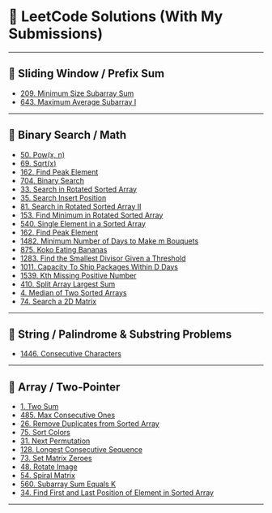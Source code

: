 
# 🧠 LeetCode Solutions (With My Submissions)

---

## 📌 Sliding Window / Prefix Sum

- [209. Minimum Size Subarray Sum](https://leetcode.com/submissions/detail/1770069930/)
- [643. Maximum Average Subarray I](https://leetcode.com/submissions/detail/1758058003/)

---

## 📌 Binary Search / Math

- [50. Pow(x, n)]()
- [69. Sqrt(x)]()
- [162. Find Peak Element]()
- [704. Binary Search](https://leetcode.com/submissions/detail/1774883589/)
- [33. Search in Rotated Sorted Array](https://leetcode.com/submissions/detail/1783101648/)
- [35. Search Insert Position](https://leetcode.com/submissions/detail/1781500784/)
- [81. Search in Rotated Sorted Array II](https://leetcode.com/submissions/detail/1784080888/)
- [153. Find Minimum in Rotated Sorted Array](https://leetcode.com/submissions/detail/1784913339/)
- [540. Single Element in a Sorted Array](https://leetcode.com/submissions/detail/1786498484/)
- [162. Find Peak Element](https://leetcode.com/submissions/detail/1787518378/)
- [1482. Minimum Number of Days to Make m Bouquets](https://leetcode.com/submissions/detail/1789402906/)
- [875. Koko Eating Bananas](https://leetcode.com/submissions/detail/1788515329/)
- [1283. Find the Smallest Divisor Given a Threshold](https://leetcode.com/submissions/detail/1790448647/)
- [1011. Capacity To Ship Packages Within D Days](https://leetcode.com/submissions/detail/1791352464/)
- [1539. Kth Missing Positive Number](https://leetcode.com/submissions/detail/1791730269/)
- [410. Split Array Largest Sum](https://leetcode.com/submissions/detail/1793473923/)
- [4. Median of Two Sorted Arrays](https://leetcode.com/submissions/detail/1794494148/)
- [74. Search a 2D Matrix](https://leetcode.com/submissions/detail/1795511464/)
---

## 📌 String / Palindrome & Substring Problems

- [1446. Consecutive Characters](https://leetcode.com/submissions/detail/1766840617/)
  
---

## 📌 Array / Two-Pointer

- [1. Two Sum ](https://leetcode.com/submissions/detail/1767123302/)
- [485. Max Consecutive Ones](https://leetcode.com/submissions/detail/1766810308/)
- [26. Remove Duplicates from Sorted Array]()
- [75. Sort Colors](https://leetcode.com/submissions/detail/1773743920/)
- [31. Next Permutation](https://leetcode.com/submissions/detail/1774218160/)
- [128. Longest Consecutive Sequence](https://leetcode.com/submissions/detail/1776008916/)
- [73. Set Matrix Zeroes](https://leetcode.com/submissions/detail/1776857876/)
- [48. Rotate Image](https://leetcode.com/submissions/detail/1776930003/)
- [54. Spiral Matrix](https://leetcode.com/submissions/detail/1779401998/)
- [560. Subarray Sum Equals K](https://leetcode.com/submissions/detail/1780496372/)
- [34. Find First and Last Position of Element in Sorted Array](https://leetcode.com/submissions/detail/1782610664/)


---



